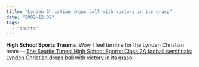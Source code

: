 ```yaml
---
title: "Lynden Christian drops ball with victory in its grasp"
date: "2002-12-02"
tags: 
  - "sports"
---
```


**High School Sports Trauma**. Wow I feel terrible for the Lynden Christian team -- [The Seattle Times: High School Sports: Class 2A fooball semifinals: Lynden Christian drops ball with victory in its grasp](http://seattletimes.nwsource.com/html/highschoolsports/134587183_2a08.html)
